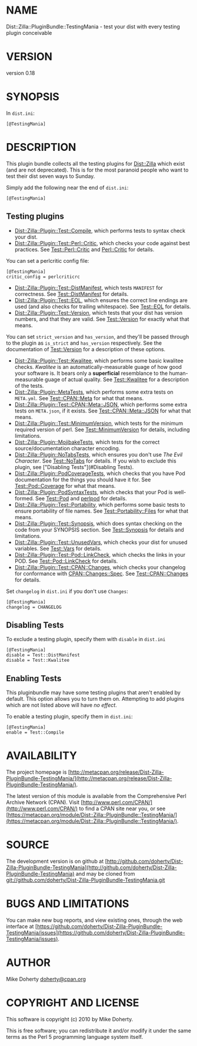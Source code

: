 # NAME

Dist::Zilla::PluginBundle::TestingMania - test your dist with every testing plugin conceivable

# VERSION

version 0.18

# SYNOPSIS

In `dist.ini`:

    [@TestingMania]

# DESCRIPTION

This plugin bundle collects all the testing plugins for [Dist::Zilla](http://search.cpan.org/perldoc?Dist::Zilla) which
exist (and are not deprecated). This is for the most paranoid people who
want to test their dist seven ways to Sunday.

Simply add the following near the end of `dist.ini`:

    [@TestingMania]

## Testing plugins

- [Dist::Zilla::Plugin::Test::Compile](http://search.cpan.org/perldoc?Dist::Zilla::Plugin::Test::Compile), which performs tests to syntax check your
dist.
- [Dist::Zilla::Plugin::Test::Perl::Critic](http://search.cpan.org/perldoc?Dist::Zilla::Plugin::Test::Perl::Critic), which checks your code against best
practices. See [Test::Perl::Critic](http://search.cpan.org/perldoc?Test::Perl::Critic) and [Perl::Critic](http://search.cpan.org/perldoc?Perl::Critic) for details.

You can set a perlcritic config file:

    [@TestingMania]
    critic_config = perlcriticrc

- [Dist::Zilla::Plugin::Test::DistManifest](http://search.cpan.org/perldoc?Dist::Zilla::Plugin::Test::DistManifest), which tests `MANIFEST` for
correctness. See [Test::DistManifest](http://search.cpan.org/perldoc?Test::DistManifest) for details.
- [Dist::Zilla::Plugin::Test::EOL](http://search.cpan.org/perldoc?Dist::Zilla::Plugin::Test::EOL), which ensures the correct line endings are
used (and also checks for trailing whitespace). See [Test::EOL](http://search.cpan.org/perldoc?Test::EOL) for details.
- [Dist::Zilla::Plugin::Test::Version](http://search.cpan.org/perldoc?Dist::Zilla::Plugin::Test::Version), which tests that your dist has
version numbers, and that they are valid. See [Test::Version](http://search.cpan.org/perldoc?Test::Version) for exactly
what that means.

You can set `strict_version` and `has_version`, and they'll be passed through to
the plugin as `is_strict` and `has_version` respectively. See the
documentation of [Test::Version](http://search.cpan.org/perldoc?Test::Version) for a description of these options.

- [Dist::Zilla::Plugin::Test::Kwalitee](http://search.cpan.org/perldoc?Dist::Zilla::Plugin::Test::Kwalitee), which performs some basic kwalitee checks.
_Kwalitee_ is an automatically-measurable guage of how good your software is.
It bears only a __superficial__ resemblance to the human-measurable guage of
actual quality. See [Test::Kwalitee](http://search.cpan.org/perldoc?Test::Kwalitee) for a description of the tests.
- [Dist::Zilla::Plugin::MetaTests](http://search.cpan.org/perldoc?Dist::Zilla::Plugin::MetaTests), which performs some extra tests on
`META.yml`. See [Test::CPAN::Meta](http://search.cpan.org/perldoc?Test::CPAN::Meta) for what that means.
- [Dist::Zilla::Plugin::Test::CPAN::Meta::JSON](http://search.cpan.org/perldoc?Dist::Zilla::Plugin::Test::CPAN::Meta::JSON), which performs some extra tests
on `META.json`, if it exists. See [Test::CPAN::Meta::JSON](http://search.cpan.org/perldoc?Test::CPAN::Meta::JSON) for what that
means.
- [Dist::Zilla::Plugin::Test::MinimumVersion](http://search.cpan.org/perldoc?Dist::Zilla::Plugin::Test::MinimumVersion), which tests for the minimum
required version of perl. See [Test::MinimumVersion](http://search.cpan.org/perldoc?Test::MinimumVersion) for details, including
limitations.
- [Dist::Zilla::Plugin::MojibakeTests](http://search.cpan.org/perldoc?Dist::Zilla::Plugin::MojibakeTests), which tests for the correct
source/documentation character encoding.
- [Dist::Zilla::Plugin::NoTabsTests](http://search.cpan.org/perldoc?Dist::Zilla::Plugin::NoTabsTests), which ensures you don't use _The Evil
Character_. See [Test::NoTabs](http://search.cpan.org/perldoc?Test::NoTabs) for details. If you wish to exclude this plugin,
see ["Disabling Tests"](#Disabling Tests).
- [Dist::Zilla::Plugin::PodCoverageTests](http://search.cpan.org/perldoc?Dist::Zilla::Plugin::PodCoverageTests), which checks that you have Pod
documentation for the things you should have it for. See [Test::Pod::Coverage](http://search.cpan.org/perldoc?Test::Pod::Coverage)
for what that means.
- [Dist::Zilla::Plugin::PodSyntaxTests](http://search.cpan.org/perldoc?Dist::Zilla::Plugin::PodSyntaxTests), which checks that your Pod is
well-formed. See [Test::Pod](http://search.cpan.org/perldoc?Test::Pod) and [perlpod](http://search.cpan.org/perldoc?perlpod) for details.
- [Dist::Zilla::Plugin::Test::Portability](http://search.cpan.org/perldoc?Dist::Zilla::Plugin::Test::Portability), which performs some basic tests to
ensure portability of file names. See [Test::Portability::Files](http://search.cpan.org/perldoc?Test::Portability::Files) for what
that means.
- [Dist::Zilla::Plugin::Test::Synopsis](http://search.cpan.org/perldoc?Dist::Zilla::Plugin::Test::Synopsis), which does syntax checking on the code
from your SYNOPSIS section. See [Test::Synopsis](http://search.cpan.org/perldoc?Test::Synopsis) for details and limitations.
- [Dist::Zilla::Plugin::Test::UnusedVars](http://search.cpan.org/perldoc?Dist::Zilla::Plugin::Test::UnusedVars), which checks your dist for unused
variables. See [Test::Vars](http://search.cpan.org/perldoc?Test::Vars) for details.
- [Dist::Zilla::Plugin::Test::Pod::LinkCheck](http://search.cpan.org/perldoc?Dist::Zilla::Plugin::Test::Pod::LinkCheck), which checks the links in your POD.
See [Test::Pod::LinkCheck](http://search.cpan.org/perldoc?Test::Pod::LinkCheck) for details.
- [Dist::Zilla::Plugin::Test::CPAN::Changes](http://search.cpan.org/perldoc?Dist::Zilla::Plugin::Test::CPAN::Changes), which checks your changelog for
conformance with [CPAN::Changes::Spec](http://search.cpan.org/perldoc?CPAN::Changes::Spec). See [Test::CPAN::Changes](http://search.cpan.org/perldoc?Test::CPAN::Changes) for details.

Set `changelog` in `dist.ini` if you don't use `Changes`:

    [@TestingMania]
    changelog = CHANGELOG

## Disabling Tests

To exclude a testing plugin, specify them with `disable` in `dist.ini`

    [@TestingMania]
    disable = Test::DistManifest
    disable = Test::Kwalitee

## Enabling Tests

This pluginbundle may have some testing plugins that aren't
enabled by default. This option allows you to turn them on. Attempting to add
plugins which are not listed above will have _no effect_.

To enable a testing plugin, specify them in `dist.ini`:

    [@TestingMania]
    enable = Test::Compile

# AVAILABILITY

The project homepage is [http://metacpan.org/release/Dist-Zilla-PluginBundle-TestingMania/](http://metacpan.org/release/Dist-Zilla-PluginBundle-TestingMania/).

The latest version of this module is available from the Comprehensive Perl
Archive Network (CPAN). Visit [http://www.perl.com/CPAN/](http://www.perl.com/CPAN/) to find a CPAN
site near you, or see [https://metacpan.org/module/Dist::Zilla::PluginBundle::TestingMania/](https://metacpan.org/module/Dist::Zilla::PluginBundle::TestingMania/).

# SOURCE

The development version is on github at [http://github.com/doherty/Dist-Zilla-PluginBundle-TestingMania](http://github.com/doherty/Dist-Zilla-PluginBundle-TestingMania)
and may be cloned from [git://github.com/doherty/Dist-Zilla-PluginBundle-TestingMania.git](git://github.com/doherty/Dist-Zilla-PluginBundle-TestingMania.git)

# BUGS AND LIMITATIONS

You can make new bug reports, and view existing ones, through the
web interface at [https://github.com/doherty/Dist-Zilla-PluginBundle-TestingMania/issues](https://github.com/doherty/Dist-Zilla-PluginBundle-TestingMania/issues).

# AUTHOR

Mike Doherty <doherty@cpan.org>

# COPYRIGHT AND LICENSE

This software is copyright (c) 2010 by Mike Doherty.

This is free software; you can redistribute it and/or modify it under
the same terms as the Perl 5 programming language system itself.
